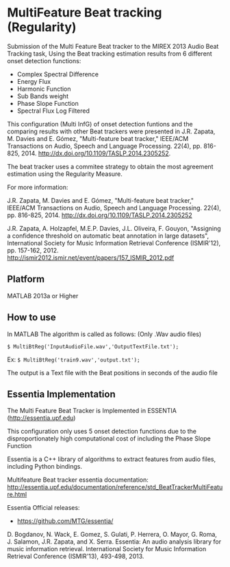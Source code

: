 MultiFeature Beat tracking (Regularity)
=========================================== 

Submission of the Multi Feature Beat tracker to the MIREX 2013 Audio Beat Tracking task,
Using the Beat tracking estimation results from 6 different onset detection functions:

- Complex Spectral Difference
- Energy Flux
- Harmonic Function
- Sub Bands weight
- Phase Slope Function
- Spectral Flux Log Filtered

This configuration (Multi InfG) of onset detection funtions and the comparing results with other Beat trackers were presented in J.R. Zapata, M. Davies and E. Gómez, "Multi-feature beat tracker," IEEE/ACM Transactions on Audio, Speech and Language Processing. 22(4), pp. 816-825, 2014. http://dx.doi.org/10.1109/TASLP.2014.2305252.

The beat tracker uses a commitee strategy to obtain the most agreement estimation using the Regularity Measure.

For more information:

J.R. Zapata, M. Davies and E. Gómez, "Multi-feature beat tracker," IEEE/ACM Transactions on Audio, Speech and Language Processing. 22(4), pp. 816-825, 2014. http://dx.doi.org/10.1109/TASLP.2014.2305252

J.R. Zapata, A. Holzapfel, M.E.P. Davies, J.L. Oliveira, F. Gouyon, "Assigning a confidence threshold on automatic beat annotation in large datasets", International Society for Music Information Retrieval Conference (ISMIR'12), pp. 157-162, 2012. 
http://ismir2012.ismir.net/event/papers/157_ISMIR_2012.pdf

Platform 
----------
MATLAB 2013a or Higher

How to use
----------

In MATLAB The algorithm is called as follows: (Only .Wav audio files)

<code>$ MultiBtReg('InputAudioFile.wav','OutputTextFile.txt'); </code>

Ex:
<code>$ MultiBtReg('train9.wav','output.txt'); </code>

The output is a Text file with the Beat positions in seconds of the audio file

Essentia Implementation
-----------------------

The Multi Feature Beat Tracker is Implemented in ESSENTIA (http://essentia.upf.edu)

This configuration only uses 5 onset detection functions due to the disproportionately high computational cost of including the Phase Slope Function

Essentia is a C++ library of algorithms to extract features from audio files, including Python bindings.

Multifeature Beat tracker essentia documentation:
http://essentia.upf.edu/documentation/reference/std_BeatTrackerMultiFeature.html

Essentia Official releases:

* https://github.com/MTG/essentia/

D. Bogdanov, N. Wack, E. Gomez, S. Gulati, P. Herrera, O. Mayor, G. Roma, J. Salamon, J.R. Zapata, and X. Serra. 
Essentia: An audio analysis library for music information retrieval. International Society for Music Information Retrieval Conference (ISMIR'13),  493-498, 2013.




